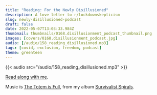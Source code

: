 ```yaml
---
title: "Reading: For the Newly Disillusioned"
description: A love letter to r/lockdownskepticism
slug: newly-disillusioned-podcast
draft: false
date: 2022-05-07T13:03:33.984Z
thumbnail: thumbnails/0168.disillusionment_podcast_thumbnail.png
images: [covers/0168.disillusionment_podcast.jpg]
audio: [/audio/158_reading_disillusioned.mp3]
tags: [covid, exclusion, freedom, podcast]
theme: greenteen
---
```


{{< audio src="/audio/158_reading_disillusioned.mp3" >}}

[Read along with me][source].

Music is [The Totem is Full][totem], from my album [Survivalist Spirals][survivalist].

[totem]: https://music.youtube.com/watch?v=Mc3J5j0LlLw&list=OLAK5uy_n-hmaqbD7Nqj_tka-SfifhpF-MOL0B6yY

[survivalist]: https://distrokid.com/hyperfollow/bartholomy/survivalist-spirals

[source]: /posts/newly-disillusioned
